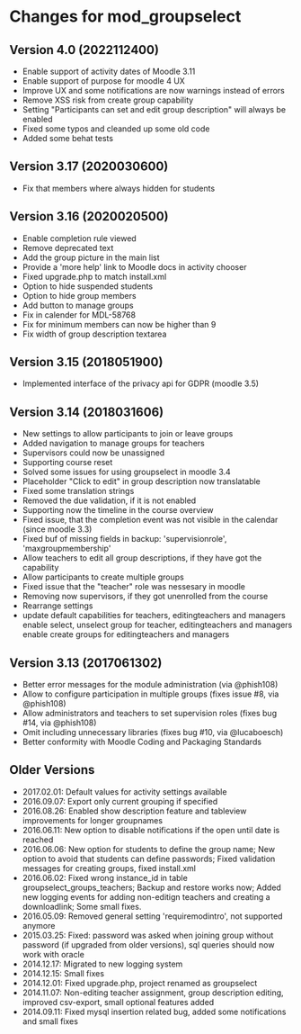 # Changes for mod_groupselect

## Version 4.0 (2022112400)
*   Enable support of activity dates of Moodle 3.11
*   Enable support of purpose for moodle 4 UX
*   Improve UX and some notifications are now warnings instead of errors
*   Remove XSS risk from create group capability
*   Setting "Participants can set and edit group description" will always be enabled
*   Fixed some typos and cleanded up some old code
*   Added some behat tests

## Version 3.17 (2020030600)
*   Fix that members where always hidden for students

## Version 3.16 (2020020500)
*   Enable completion rule viewed
*   Remove deprecated text
*   Add the group picture in the main list
*   Provide a 'more help' link to Moodle docs in activity chooser
*   Fixed upgrade.php to match install.xml
*   Option to hide suspended students
*   Option to hide group members
*   Add button to manage groups
*   Fix in calender for MDL-58768
*   Fix for minimum members can now be higher than 9
*   Fix width of group description textarea

## Version 3.15 (2018051900)
*   Implemented interface of the privacy api for GDPR (moodle 3.5)

## Version 3.14 (2018031606)
*   New settings to allow participants to join or leave groups
*   Added navigation to manage groups for teachers
*   Supervisors could now be unassigned
*   Supporting course reset
*   Solved some issues for using groupselect in moodle 3.4
*   Placeholder "Click to edit" in group description now translatable
*   Fixed some translation strings
*   Removed the due validation, if it is not enabled
*   Supporting now the timeline in the course overview
*   Fixed issue, that the completion event was not visible in the calendar (since moodle 3.3)
*   Fixed buf of missing fields in backup: 'supervisionrole', 'maxgroupmembership'
*   Allow teachers to edit all group descriptions, if they have got the capability
*   Allow participants to create multiple groups
*   Fixed issue that the "teacher" role was nessesary in moodle
*   Removing now supervisors, if they got unenrolled from the course
*   Rearrange settings
*   update default capabilities for teachers, editingteachers and managers
    enable select, unselect group for teacher, editingteachers and managers
    enable create groups for editingteachers and managers

## Version 3.13 (2017061302)
*   Better error messages for the module administration (via @phish108)
*   Allow to configure participation in multiple groups (fixes issue #8, via @phish108)
*   Allow administrators and teachers to set supervision roles (fixes bug #14, via @phish108)
*   Omit including unnecessary libraries (fixes bug #10, via @lucaboesch)
*   Better conformity with Moodle Coding and Packaging Standards

## Older Versions
* 2017.02.01: Default values for activity settings available
* 2016.09.07: Export only current grouping if specified
* 2016.08.26: Enabled show description feature and tableview improvements for longer groupnames
* 2016.06.11: New option to disable notifications if the open until date is reached
* 2016.06.06: New option for students to define the group name; New option to avoid that students can define passwords;
Fixed validation messages for creating groups, fixed install.xml
* 2016.06.02: Fixed wrong instance_id in table groupselect_groups_teachers; Backup and restore works now;
Added new logging events for adding non-editign teachers and creating a downloadlink; Some small fixes.
* 2016.05.09: Removed general setting 'requiremodintro', not supported anymore
* 2015.03.25: Fixed: password was asked when joining group without
password (if upgraded from older versions), sql queries should now work
with oracle
* 2014.12.17: Migrated to new logging system
* 2014.12.15: Small fixes
* 2014.12.01: Fixed upgrade.php, project renamed as groupselect
* 2014.11.07: Non-editing teacher assignment, group description editing, improved csv-export, small optional features added
* 2014.09.11: Fixed mysql insertion related bug, added some notifications and small fixes
